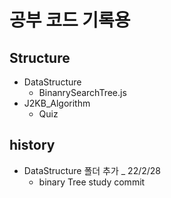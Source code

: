# 공부 코드 기록용

  ## Structure
- DataStructure
  - BinanrySearchTree.js
- J2KB_Algorithm
  - Quiz


## history
- DataStructure 폴더 추가 _ 22/2/28
  - binary Tree study commit 